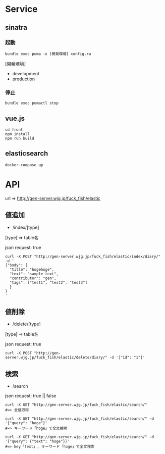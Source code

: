 # Service

## sinatra

### 起動
```shell:start
bundle exec puma -e [開発環境] config.ru
```

[開発環境]
* development
* production

### 停止

```shell:stop
bundle exec pumactl stop
```

## vue.js

```
cd front
npm install
npm run build
```

## elasticsearch

```
docker-compose up
```


# API
url => http://gen-server.wjg.jp/fuck_fish/elastic 

## 値追加
* /index/[type]

[type] => table名

json request: true

```shell:sample request
curl -X POST "http://gen-server.wjg.jp/fuck_fish/elastic/index/diary/" -d '
{"body": {
  "title": "hogehoge",
  "text": "sample text",
  "contributor": "gen",
  "tags": ["test1", "test2", "test3"]
  }
}
'
```

## 値削除
* /delete/[type]

[type] => table名

json request: true

```shell:sample request
curl -X POST "http://gen-server.wjg.jp/fuck_fish/elastic/delete/diary/" -d '{"id": "1"}'
```


## 検索

* /search

json request: true || false

```shell:sample request
curl -X GET "http://gen-server.wjg.jp/fuck_fish/elastic/search/"
#=> 全値取得
```

```shell:sample request
curl -X GET "http://gen-server.wjg.jp/fuck_fish/elastic/search/" -d '{"query": "hoge"}'
#=> キーワード「hoge」で全文検索
```

```shell:sample request
curl -X GET "http://gen-server.wjg.jp/fuck_fish/elastic/search/" -d '{"query": {"text": "hoge"}}'
#=> key「text」, キーワード「hoge」で全文検索
```
